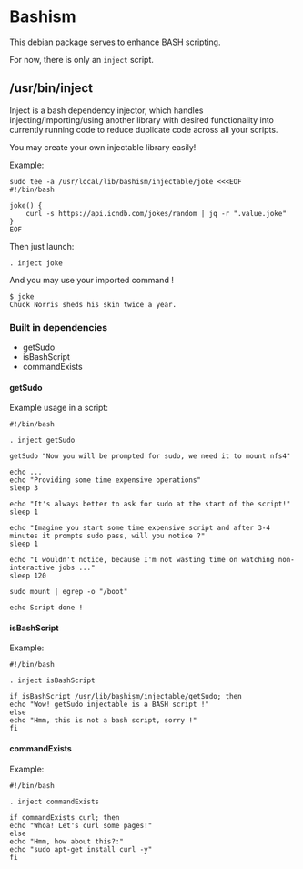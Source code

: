 # Bashism

This debian package serves to enhance BASH scripting.

For now, there is only an `inject` script.

## /usr/bin/inject

Inject is a bash dependency injector, which handles injecting/importing/using another library with desired functionality into currently running code to reduce duplicate code across all your scripts.

You may create your own injectable library easily!

Example:
```
sudo tee -a /usr/local/lib/bashism/injectable/joke <<<EOF
#!/bin/bash

joke() {
	curl -s https://api.icndb.com/jokes/random | jq -r ".value.joke"
}
EOF
```

Then just launch:
```
. inject joke
```

And you may use your imported command !
```
$ joke
Chuck Norris sheds his skin twice a year.
```

### Built in dependencies

- getSudo
- isBashScript
- commandExists

#### getSudo

Example usage in a script:

```
#!/bin/bash

. inject getSudo

getSudo "Now you will be prompted for sudo, we need it to mount nfs4"

echo ...
echo "Providing some time expensive operations"
sleep 3

echo "It's always better to ask for sudo at the start of the script!"
sleep 1

echo "Imagine you start some time expensive script and after 3-4 minutes it prompts sudo pass, will you notice ?"
sleep 1

echo "I wouldn't notice, because I'm not wasting time on watching non-interactive jobs ..."
sleep 120

sudo mount | egrep -o "/boot"

echo Script done !
```

#### isBashScript

Example:

```
#!/bin/bash

. inject isBashScript

if isBashScript /usr/lib/bashism/injectable/getSudo; then
echo "Wow! getSudo injectable is a BASH script !"
else
echo "Hmm, this is not a bash script, sorry !"
fi
```


#### commandExists

Example:

```
#!/bin/bash

. inject commandExists

if commandExists curl; then
echo "Whoa! Let's curl some pages!"
else
echo "Hmm, how about this?:"
echo "sudo apt-get install curl -y"
fi
```
